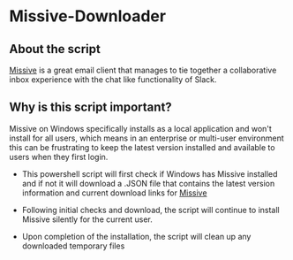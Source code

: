 # Missive-Downloader

## About the script
[Missive](www.missiveapp.com) is a great email client that manages to tie together a collaborative inbox experience with the chat like functionality of Slack.

## Why is this script important?
Missive on Windows specifically installs as a local application and won't install for all users, which means in an enterprise or multi-user environment this can be frustrating to keep the latest version installed and available to users when they first login.

* This powershell script will first check if Windows has Missive installed and if not it will download a .JSON file that contains the latest version information and current download links for [Missive](www.missiveapp.com)

* Following initial checks and download, the script will continue to install Missive silently for the current user.

* Upon completion of the installation, the script will clean up any downloaded temporary files
